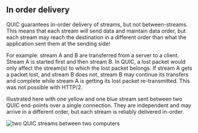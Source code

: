 ## ‎In order delivery

QUIC guarantees in-order delivery of streams, but not between-streams. This
means that each stream will send data and maintain data order, but each stream
may reach the destination in a different order than what the application sent
them at the sending side!

For example: stream A and B are transferred from a server to a client. Stream
A is started first and then stream B. In QUIC, a lost packet would only affect
the stream(s) to which the lost packet belongs. If stream A gets a packet
lost, and stream B does not, stream B may continue its transfers and complete
while stream A is getting its lost packet re-transmitted. This was not possible
with HTTP/2.

Illustrated here with one yellow and one blue stream sent between two QUIC
end-points over a single connection. They are independent and may arrive in a
different order, but each stream is reliably delivered in-order.

![two QUIC streams between two computers](../images/quic-chain-streams.png)
